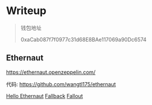 # Writeup

> 钱包地址
>
> 0xaCab087f7f0977c31d68E8BAe117069a90Dc6574

## Ethernaut

https://ethernaut.openzeppelin.com/

代码: https://github.com/wangtl175/ethernaut

[Hello Ethernaut](./ethernaut/hello_ethernaut.md)
[Fallback](./ethernaut/Fallback.md)
[Fallout](./ethernaut/Fallout.md)